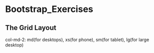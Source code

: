 # Bootstrap_Exercises

## The Grid Layout
col-md-2: md(for desktops), xs(for phone), sm(for tablet), lg(for large desktop)